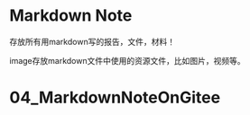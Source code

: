 # Markdown Note
存放所有用markdown写的报告，文件，材料！

image存放markdown文件中使用的资源文件，比如图片，视频等。

# 04_MarkdownNoteOnGitee
